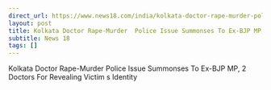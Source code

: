 ```yaml
---
direct_url: https://www.news18.com/india/kolkata-doctor-rape-murder-police-issue-summon-to-ex-bjp-mp-2-doctors-for-revealing-victims-identity-9019198.html
layout: post
title: Kolkata Doctor Rape-Murder  Police Issue Summonses To Ex-BJP MP, 2 Doctors For Revealing Victim s Identity
subtitle: News 18
tags: []
---
```


Kolkata Doctor Rape-Murder  Police Issue Summonses To Ex-BJP MP, 2 Doctors For Revealing Victim s Identity
